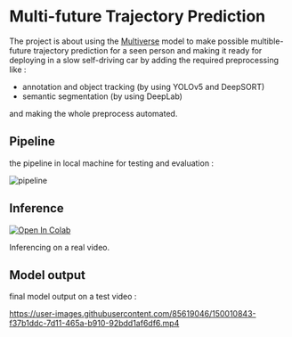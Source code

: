 
# Multi-future Trajectory Prediction

The project is about using the [Multiverse](https://github.com/JunweiLiang/Multiverse) model to make possible multible-future trajectory prediction for a seen person 
and making it ready for deploying
in a slow self-driving car by adding the required preprocessing like :

- annotation and object tracking (by using YOLOv5 and DeepSORT)
- semantic segmentation (by using DeepLab) 

and making the whole preprocess automated.






## Pipeline
the pipeline in local machine for testing and evaluation :


![pipeline](https://user-images.githubusercontent.com/85619046/150011116-5588fe82-07d3-4442-a708-1b4ef6ddeb26.PNG)


## Inference

[![Open In Colab](https://colab.research.google.com/assets/colab-badge.svg)](https://colab.research.google.com/drive/1djvYdiGALytXtPYzYEGwSLzoRH7QA3AJ?usp=sharing)

Inferencing on a real video.

## Model output
final model output on a test video :

https://user-images.githubusercontent.com/85619046/150010843-f37b1ddc-7d11-465a-b910-92bdd1af6df6.mp4

